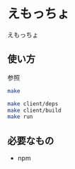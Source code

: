 # えもっちょ

えもっちょ


## 使い方

参照
```bash
make
```

```bash
make client/deps
make client/build
make run
```


## 必要なもの

- npm
